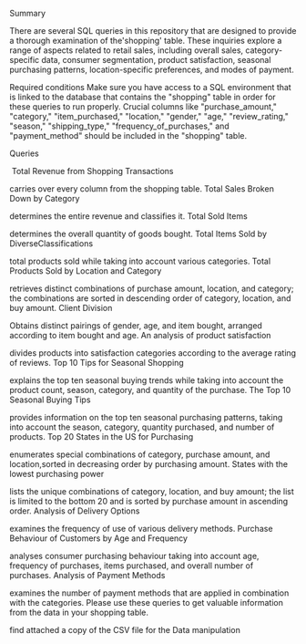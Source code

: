 Summary

There are several SQL queries in this repository that are designed to provide a thorough examination of the'shopping' table. These inquiries explore a range of aspects related to retail sales, including overall sales, category-specific data, consumer segmentation, product satisfaction, seasonal purchasing patterns, location-specific preferences, and modes of payment.


Required conditions
Make sure you have access to a SQL environment that is linked to the database that contains the "shopping" table in order for these queries to run properly. Crucial columns like "purchase_amount," "category," "item_purchased," "location," "gender," "age," "review_rating," "season," "shipping_type," "frequency_of_purchases," and "payment_method" should be included in the "shopping" table.


Queries


 Total Revenue from Shopping Transactions


carries over every column from the shopping table.
Total Sales Broken Down by Category


determines the entire revenue and classifies it.
Total Sold Items


determines the overall quantity of goods bought.
Total Items Sold by DiverseClassifications

total products sold while taking into account various categories.
Total Products Sold by Location and Category

retrieves distinct combinations of purchase amount, location, and category; the combinations are sorted in descending order of category, location, and buy amount.
Client Division

Obtains distinct pairings of gender, age, and item bought, arranged according to item bought and age.
An analysis of product satisfaction

divides products into satisfaction categories according to the average rating of reviews.
Top 10 Tips for Seasonal Shopping

explains the top ten seasonal buying trends while taking into account the product count, season, category, and quantity of the purchase.
The Top 10 Seasonal Buying Tips

provides information on the top ten seasonal purchasing patterns, taking into account the season, category, quantity purchased, and number of products.
Top 20 States in the US for Purchasing

enumerates special combinations of category, purchase amount, and location,sorted in decreasing order by purchasing amount.
States with the lowest purchasing power

lists the unique combinations of category, location, and buy amount; the list is limited to the bottom 20 and is sorted by purchase amount in ascending order.
Analysis of Delivery Options

examines the frequency of use of various delivery methods.
Purchase Behaviour of Customers by Age and Frequency

analyses consumer purchasing behaviour taking into account age, frequency of purchases, items purchased, and overall number of purchases.
Analysis of Payment Methods

examines the number of payment methods that are applied in combination with the categories.
Please use these queries to get valuable information from the data in your shopping table.




find attached a copy of the CSV file for the Data manipulation 
